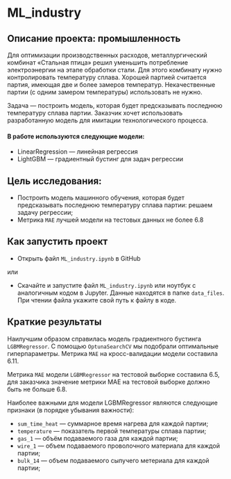 # ML_industry

## Описание проекта: промышленность

Для оптимизации производственных расходов, металлургический комбинат «Стальная птица» решил уменьшить потребление электроэнергии на этапе обработки стали. Для этого комбинату нужно контролировать температуру сплава.
Хорошей партией считается партия, имеющая две и более замеров температур. Некачественные партии (с одним замером температуры) использовать не нужно.

Задача — построить модель, которая будет предсказывать последнюю температуру сплава партии. Заказчик хочет использовать разработанную модель для имитации технологического процесса.


#### В работе используются следующие модели:

- LinearRegression — линейная регрессия
- LightGBM — градиентный бустинг для задач регрессии

  
## Цель исследования:

- Построить модель машинного обучения, которая будет предсказывать последнюю температуру сплава партии: решаем задачу регрессии;
- Метрика `МАЕ` лучшей модели на тестовых данных не более 6.8

## Как запустить проект

- Открыть файл `ML_industry.ipynb` в GitHub
  
или
- Скачайте и запустите файл `ML_industry.ipynb` или ноутбук с аналогичным кодом в Jupyter. Данные находятся в папке `data_files`. При чтении файла укажите свой путь к файлу в коде. 


## Краткие результаты

Наилучшим образом справилась модель градиентного бустинга `LGBMRegressor`. С помощью `OptunaSearchCV` мы подобрали оптимальные гиперпараметры. Метрика `MAE` на кросс-валидации модели составила 6.11.

Метрика `MAE` модели `LGBMRegressor` на тестовой выборке составила 6.5, для заказчика значение метрики MAE на тестовой выборке должно быть не больше 6.8. 

Наиболее важными для модели LGBMRegressor являются следующие признаки (в порядке убывания важности):

- `sum_time_heat` — суммарное время нагрева для каждой партии;
- `temperature` — показатель первой температуры сплава партии;
- `gas_1` — объём подаваемого газа для каждой партии;
- `wire_1` — объем подаваемого проволочного материала для каждой партии;
- `bulk_14` — объем подаваемого сыпучего метериала для каждой партии;

